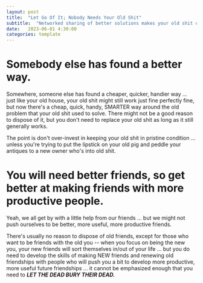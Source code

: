 ```yaml
---
layout: post
title:  "Let Go Of It; Nobody Needs Your Old Shit"
subtitle:  "Networked sharing of better solutions makes your old shit obsolete"
date:   2023-06-01 4:30:00
categories: template
---
```



# Somebody else has found a better way.

Somewhere, someone else has found a cheaper, quicker, handier way ... just like your old house, your old shit might still work just fine perfectly fine, but now there's a cheap, quick, handy, SMARTER way around the old problem that your old shit used to solve.  There might not be a good reason to dispose of it, but you don't need to replace your old shit as long as it still generally works. 

The point is don't over-invest in keeping your old shit in pristine condition ... unless you're trying to put the lipstick on your old pig and peddle your antiques to a new owner who's into old shit.

# You will need better friends, so get better at making friends with more productive people.

Yeah, we all get by with a little help from our friends ... but we might not push ourselves to be better, more useful, more productive friends.

There's usually no reason to dispose of old friends, except for those who want to be friends with the old you -- when you focus on being the new you, your new friends will sort themselves in/out of your life ... but you do need to develop the skills of making NEW friends and renewing old friendships with people who will push you a bit to develop more productive, more useful future friendships ... it cannot be emphasized enough that you need to ***LET THE DEAD BURY THEIR DEAD.***